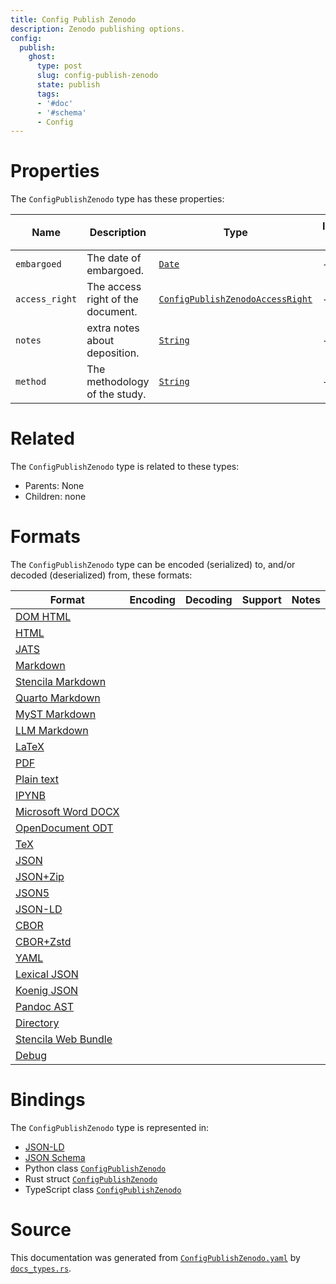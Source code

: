 ```yaml
---
title: Config Publish Zenodo
description: Zenodo publishing options.
config:
  publish:
    ghost:
      type: post
      slug: config-publish-zenodo
      state: publish
      tags:
      - '#doc'
      - '#schema'
      - Config
---
```


# Properties

The `ConfigPublishZenodo` type has these properties:

| Name           | Description                       | Type                                                                                                                   | Inherited from | `JSON-LD @id` | Aliases        |
| -------------- | --------------------------------- | ---------------------------------------------------------------------------------------------------------------------- | -------------- | ------------- | -------------- |
| `embargoed`    | The date of embargoed.            | [`Date`](https://stencila.ghost.io/docs/reference/schema/date)                                                         | -              | ``            | -              |
| `access_right` | The access right of the document. | [`ConfigPublishZenodoAccessRight`](https://stencila.ghost.io/docs/reference/schema/config-publish-zenodo-access-right) | -              | ``            | `access-right` |
| `notes`        | extra notes about deposition.     | [`String`](https://stencila.ghost.io/docs/reference/schema/string)                                                     | -              | ``            | -              |
| `method`       | The methodology of the study.     | [`String`](https://stencila.ghost.io/docs/reference/schema/string)                                                     | -              | ``            | -              |

# Related

The `ConfigPublishZenodo` type is related to these types:

- Parents: None
- Children: none

# Formats

The `ConfigPublishZenodo` type can be encoded (serialized) to, and/or decoded (deserialized) from, these formats:

| Format                                                                       | Encoding | Decoding | Support | Notes |
| ---------------------------------------------------------------------------- | -------- | -------- | ------- | ----- |
| [DOM HTML](https://stencila.ghost.io/docs/reference/formats/dom.html)        |          |          |         |
| [HTML](https://stencila.ghost.io/docs/reference/formats/html)                |          |          |         |
| [JATS](https://stencila.ghost.io/docs/reference/formats/jats)                |          |          |         |
| [Markdown](https://stencila.ghost.io/docs/reference/formats/md)              |          |          |         |
| [Stencila Markdown](https://stencila.ghost.io/docs/reference/formats/smd)    |          |          |         |
| [Quarto Markdown](https://stencila.ghost.io/docs/reference/formats/qmd)      |          |          |         |
| [MyST Markdown](https://stencila.ghost.io/docs/reference/formats/myst)       |          |          |         |
| [LLM Markdown](https://stencila.ghost.io/docs/reference/formats/llmd)        |          |          |         |
| [LaTeX](https://stencila.ghost.io/docs/reference/formats/latex)              |          |          |         |
| [PDF](https://stencila.ghost.io/docs/reference/formats/pdf)                  |          |          |         |
| [Plain text](https://stencila.ghost.io/docs/reference/formats/text)          |          |          |         |
| [IPYNB](https://stencila.ghost.io/docs/reference/formats/ipynb)              |          |          |         |
| [Microsoft Word DOCX](https://stencila.ghost.io/docs/reference/formats/docx) |          |          |         |
| [OpenDocument ODT](https://stencila.ghost.io/docs/reference/formats/odt)     |          |          |         |
| [TeX](https://stencila.ghost.io/docs/reference/formats/tex)                  |          |          |         |
| [JSON](https://stencila.ghost.io/docs/reference/formats/json)                |          |          |         |
| [JSON+Zip](https://stencila.ghost.io/docs/reference/formats/json.zip)        |          |          |         |
| [JSON5](https://stencila.ghost.io/docs/reference/formats/json5)              |          |          |         |
| [JSON-LD](https://stencila.ghost.io/docs/reference/formats/jsonld)           |          |          |         |
| [CBOR](https://stencila.ghost.io/docs/reference/formats/cbor)                |          |          |         |
| [CBOR+Zstd](https://stencila.ghost.io/docs/reference/formats/cbor.zstd)      |          |          |         |
| [YAML](https://stencila.ghost.io/docs/reference/formats/yaml)                |          |          |         |
| [Lexical JSON](https://stencila.ghost.io/docs/reference/formats/lexical)     |          |          |         |
| [Koenig JSON](https://stencila.ghost.io/docs/reference/formats/koenig)       |          |          |         |
| [Pandoc AST](https://stencila.ghost.io/docs/reference/formats/pandoc)        |          |          |         |
| [Directory](https://stencila.ghost.io/docs/reference/formats/directory)      |          |          |         |
| [Stencila Web Bundle](https://stencila.ghost.io/docs/reference/formats/swb)  |          |          |         |
| [Debug](https://stencila.ghost.io/docs/reference/formats/debug)              |          |          |         |

# Bindings

The `ConfigPublishZenodo` type is represented in:

- [JSON-LD](https://stencila.org/ConfigPublishZenodo.jsonld)
- [JSON Schema](https://stencila.org/ConfigPublishZenodo.schema.json)
- Python class [`ConfigPublishZenodo`](https://github.com/stencila/stencila/blob/main/python/python/stencila/types/config_publish_zenodo.py)
- Rust struct [`ConfigPublishZenodo`](https://github.com/stencila/stencila/blob/main/rust/schema/src/types/config_publish_zenodo.rs)
- TypeScript class [`ConfigPublishZenodo`](https://github.com/stencila/stencila/blob/main/ts/src/types/ConfigPublishZenodo.ts)

# Source

This documentation was generated from [`ConfigPublishZenodo.yaml`](https://github.com/stencila/stencila/blob/main/schema/ConfigPublishZenodo.yaml) by [`docs_types.rs`](https://github.com/stencila/stencila/blob/main/rust/schema-gen/src/docs_types.rs).
